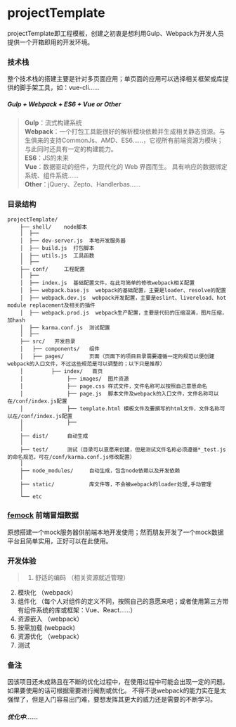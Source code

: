 projectTemplate
========

projectTemplate即工程模板，创建之初衷是想利用Gulp、Webpack为开发人员提供一个开箱即用的开发环境。  

### 技术栈  
整个技术栈的搭建主要是针对多页面应用；单页面的应用可以选择相关框架或库提供的脚手架工具，如：vue-cli……

##### Gulp + Webpack + ES6 + Vue or Other

> __Gulp__：流式构建系统  
  __Webpack__：一个打包工具能很好的解析模块依赖并生成相关静态资源。与生俱来的支持CommonJs、AMD、ES6……，它视所有前端资源为模块；与此同时还具有一定的构建能力。  
  __ES6__：JS的未来   
  __Vue__：数据驱动的组件，为现代化的 Web 界面而生。 具有响应的数据绑定系统、组件系统……   
  __Other__：jQuery、Zepto、Handlerbas……

### 目录结构

> 
    projectTemplate/  
        ├── shell/    node脚本    
        │  ├──
        │  ├── dev-server.js  本地开发服务器
        │  ├── build.js  打包脚本
        │  ├── utils.js  工具函数
        │  ├──        
        ├── conf/     工程配置  
        │  ├──
        │  ├── index.js  基础配置文件，在此可简单的修改webpack相关配置
        │  ├── webpack.base.js  webpack的基础配置，主要是loader、resolve的配置
        │  ├── webpack.dev.js  webpack开发配置，主要是eslint、livereload、hot module replacement及相关的插件
        │  ├── webpack.prod.js  webpack生产配置，主要是代码的压缩混淆，图片压缩，加hash
        │  ├── karma.conf.js  测试配置
        │  ├──
        ├── src/   开发目录
        │   ├── components/   组件
        │   ├── pages/        页面（页面下的项目目录需要遵循一定的规范以便创建webpack的入口文件，不过这些规范是可以调整的；以下只是推荐）
        │         ├── index/   首页
        │              ├── images/  图片资源
        │              ├── page.css 样式文件，文件名称可以按照自己意愿命名
        │              ├── page.js  脚本文件及webpack的入口文件，文件名称可以在/conf/index.js配置
        │              ├── template.html 模板文件及要撰写的html文件，文件名称可以在/conf/index.js配置
        │              ├── 
        │              
        ├── dist/      自动生成
        │      
        ├── test/      测试（目录可以意愿来创建，但是测试文件名称必须遵循*_test.js的命名规范，可在/conf/karma.conf.js修改配置）
        │  
        ├── node_modules/     自动生成，包含node依赖以及开发依赖 
        │  
        ├── static/           库文件等，不会被webpack的loader处理,手动管理
        │     
        └── etc               
        

### [femock](https://github.com/yewumian/femock) 前端冒烟数据
原想搭建一个mock服务器供前端本地开发使用；然而朋友开发了一个mock数据平台且简单实用，正好可以在此使用。

### 开发体验
> 1. 舒适的编码 （相关资源就近管理）
2. 模块化 （webpack）
3. 组件化 （每个人对组件的定义不同，按照自己的意愿来吧；或者使用第三方带有组件系统的库或框架：Vue、React……）
4. 资源嵌入 （webpack）
5. 按需加载 (webpack)
6. 资源优化 （webpack）
7. 测试

### 备注
因该项目还未成熟且在不断的优化过程中，在使用过程中可能会出现一定的问题。如果要使用的话可根据需要进行阉割或优化。
不得不说webpack的能力实在是太强悍了，但是入门容易出门难，要想发挥其更大的威力还是需要的不断学习。

##### 优化中……